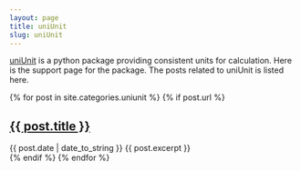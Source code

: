 ```yaml
---
layout: page
title: uniUnit
slug: uniUnit
---
```

[uniUnit](https://github.com/wanglongqi/uniUnit) is a python package providing consistent units for calculation. Here is the support page for the package. The posts related to uniUnit is listed here.

<div class="posts">

{% for post in site.categories.uniunit %}
 {% if post.url %}
  <div class="post">
    <h2 class="post-title">
      <a href="{{ post.url }}">
        {{ post.title }}
      </a>
    </h2>
       <span class="post-date">{{ post.date | date_to_string }}</span>
       {{ post.excerpt }}
  </div>
 {% endif %}
{% endfor %}
</div>

